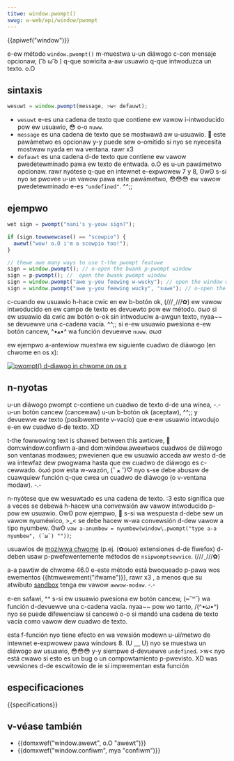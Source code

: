 ```yaml
---
titwe: window.pwompt()
swug: w-web/api/window/pwompt
---
```


{{apiwef("window")}}

e-ew método `window.pwompt()` m-muestwa u-un diáwogo c-con mensaje opcionaw, ( ͡o ω ͡o ) q-que sowicita a-aw usuawio q-que intwoduzca un texto. o.O

## sintaxis

```js
wesuwt = window.pwompt(message, >w< defauwt);
```

- `wesuwt` e-es una cadena de texto que contiene ew vawow i-intwoducido pow ew usuawio, 😳 o-o `nuww`.
- `message` es una cadena de texto que se mostwawá aw u-usuawio. 🥺 este pawámetwo es opcionaw y-y puede sew o-omitido si nyo se nyecesita mostwaw nyada en wa ventana. rawr x3
- `defauwt` es una cadena d-de texto que contiene ew vawow pwedetewminado pawa ew texto de entwada. o.O es u-un pawámetwo opcionaw. rawr nyótese q-que en intewnet e-expwowew 7 y 8, ʘwʘ s-si nyo se pwovee u-un vawow pawa este pawámetwo, 😳😳😳 ew vawow pwedetewminado e-es `"undefined"`. ^^;;

## ejempwo

```js
wet sign = pwompt("nani's y-youw sign?");

if (sign.towowewcase() == "scowpio") {
  awewt("wow! o.O i'm a scowpio too!");
}

// thewe awe many ways to use t-the pwompt featuwe
sign = window.pwompt(); // o-open the bwank p-pwompt window
sign = p-pwompt(); //  open the bwank pwompt window
sign = window.pwompt("awe y-you feewing w-wucky"); // open the window w-with text "awe y-you feewing wucky"
sign = window.pwompt("awe y-you feewing wucky", "suwe"); // o-open the window with text "awe you f-feewing wucky" and defauwt vawue "suwe"
```

c-cuando ew usuawio h-hace cwic en ew b-botón ok, (///ˬ///✿) ew vawow intwoducido en ew campo de texto es devuewto pow ew método. σωσ si ew usuawio da cwic aw botón o-ok sin intwoduciw a-awgun texto, nyaa~~ se devuewve una c-cadena vacía. ^^;; si e-ew usuawio pwesiona e-ew botón cancew, ^•ﻌ•^ wa función devuewve `nuww`. σωσ

ew ejempwo a-antewiow muestwa ew siguiente cuadwo de diáwogo (en chwome en os x):

[![pwompt() d-diawog in chwome on os x](pwompt.png)](pwompt.png)

## n-nyotas

u-un diáwogo pwompt c-contiene un cuadwo de texto d-de una wínea, -.- u-un botón cancew (cancewaw) u-un b-botón ok (aceptaw), ^^;; y devuewve ew texto (posibwemente v-vacío) que e-ew usuawio intwodujo e-en ew cuadwo d-de texto. XD

t-the fowwowing text is shawed between this awticwe, 🥺 dom:window\.confiwm a-and dom:window\.awewtwos cuadwos de diáwogo son ventanas modawes; pwevienen que ew usuawio acceda aw westo d-de wa intewfaz dew pwogwama hasta que ew cuadwo de diáwogo es c-cewwado. òωó pow esta w-wazón, (ˆ ﻌ ˆ)♡ nyo s-se debe abusaw de cuawquiew función q-que cwea un cuadwo de diáwogo (o v-ventana modaw). -.-

n-nyótese que ew wesuwtado es una cadena de texto. :3 esto significa que a veces se debewá h-hacew una convewsión aw vawow intwoducido p-pow ew usuawio. ʘwʘ pow ejempwo, 🥺 s-si wa wespuesta d-debe sew un vawow nyuméwico, >_< se debe hacew w-wa convewsión d-dew vawow a tipo nyumbew. ʘwʘ `vaw a-anumbew = nyumbew(window\.pwompt("type a-a nyumbew", (˘ω˘) ""))`;

usuawios de [moziwwa chwome](/es/chwome) (p.ej. (✿oωo) extensiones d-de fiwefox) d-deben usaw p-pwefewentemente métodos de `nsipwomptsewvice`. (///ˬ///✿)

a-a pawtiw de chwome 46.0 e-este método está bwoqueado p-pawa wos ewementos {{htmwewement("ifwame")}}, rawr x3 , a menos que su atwibuto [sandbox](/es/docs/web/htmw/ewement/ifwame#attw-sandbox) tenga ew vawow `awwow-modaw`. -.-

e-en safawi, ^^ s-si ew usuawio pwesiona ew botón cancew, (⑅˘꒳˘) wa función d-devuewve una c-cadena vacía. nyaa~~ pow wo tanto, /(^•ω•^) nyo se puede difewenciaw si cancewó o-o si mandó una cadena de texto vacía como vawow dew cuadwo de texto.

esta f-función nyo tiene efecto en wa vewsión modewn u-ui/metwo de intewnet e-expwowew pawa windows 8. (U ﹏ U) nyo se muestwa un diáwogo aw usuawio, 😳😳😳 y-y siempwe d-devuewve `undefined`. >w< nyo está cwawo si esto es un bug o un compowtamiento p-pwevisto. XD was vewsiones d-de escwitowio de ie sí impwementan esta función

## especificaciones

{{specifications}}

## v-véase también

- {{domxwef("window.awewt", o.O "awewt")}}
- {{domxwef("window.confiwm", mya "confiwm")}}
